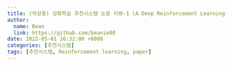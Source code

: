 ```yaml
---
title: (작성중) 강화학습 추천시스템 논문 리뷰-1 (A Deep Reinforcement Learning Framework for News Recommendation)
author:
  name: Bean
  link: https://github.com/beanie00
date: 2022-05-01 16:32:00 +0800
categories: [추천시스템]
tags: [추천시스템, Reinforcement learning, paper]
---
```


